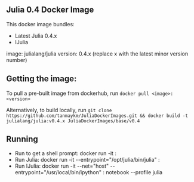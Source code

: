 ## Julia 0.4 Docker Image

This docker image bundles: 
- Latest Julia 0.4.x
- IJulia

image: julialang/julia
version: 0.4.x (replace x with the latest minor version number)

## Getting the image:

To pull a pre-built image from dockerhub, run `docker pull <image>:<version>`

Alternatively, to build locally, run `git clone https://github.com/tanmaykm/JuliaDockerImages.git && docker build -t julialang/julia:v0.4.x JuliaDockerImages/base/v0.4`

## Running

- Run to get a shell prompt: docker run -it <image>:<version>
- Run Julia: docker run -it --entrypoint="/opt/julia/bin/julia" <image>:<version>
- Run IJulia: docker run -it --net="host" --entrypoint="/usr/local/bin/ipython" <image>:<version> notebook --profile julia
